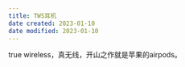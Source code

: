 ```yaml
---
title: TWS耳机
date created: 2023-01-10
date modified: 2023-01-10
---
```


true wireless，真无线，开山之作就是苹果的airpods。
